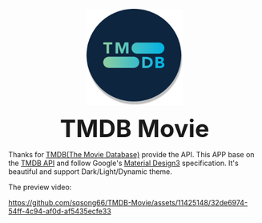 <p align="center">
    <img width="192" height="192" src="images/logo_circle.svg" />
</p>
<center><font size="20px"><strong>TMDB Movie</strong></font></center>


Thanks for [TMDB(The Movie Database)](https://www.themoviedb.org/) provide the API. This APP base on the  [TMDB API](https://developer.themoviedb.org/docs) and follow Google's [Material Design3](https://m3.material.io/) specification. It's beautiful and support Dark/Light/Dynamic theme.

The preview video:   

https://github.com/sqsong66/TMDB-Movie/assets/11425148/32de6974-54ff-4c94-af0d-af5435ecfe33
